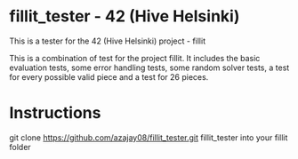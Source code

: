 # fillit_tester - 42 (Hive Helsinki)
This is a tester for the 42 (Hive Helsinki) project - fillit

This is a combination of test for the project fillit. It includes 
the basic evaluation tests, some error handling tests, some random
solver tests, a test for every possible valid piece and a test for
26 pieces.

# Instructions
git clone https://github.com/azajay08/fillit_tester.git fillit_tester
into your fillit folder
